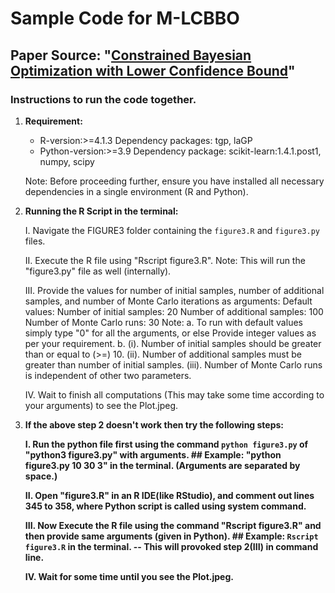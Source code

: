 # Sample Code for M-LCBBO

## Paper Source: "[Constrained Bayesian Optimization with Lower Confidence Bound](https://doi.org/10.1080/00401706.2024.2336535)"

### Instructions to run the code together.

1. <b>Requirement:</b>
    - R-version:>=4.1.3
        Dependency packages: tgp, laGP
    - Python-version:>=3.9
        Dependency package: scikit-learn:1.4.1.post1, numpy, scipy
 
    <t>Note: Before proceeding further, ensure you have installed all necessary dependencies in a single environment (R and Python).

2. <b>Running the R Script in the terminal:</b>

    I. Navigate the FIGURE3 folder containing the `figure3.R` and `figure3.py` files.
    
    II. Execute the R file using "Rscript figure3.R".
            Note: This will run the "figure3.py" file as well (internally).

    III. Provide the values for number of initial samples, number of additional samples, and number of Monte Carlo iterations as arguments:
            Default values: Number of initial samples: 20
                            Number of additional samples: 100
                            Number of Monte Carlo runs: 30
            Note: a. To run with default values simply type "0" for all the arguments, or else Provide integer values as per your requirement.
                  b. (i). Number of initial samples should be greater than or equal to (>=) 10.
                     (ii). Number of additional samples must be greater than number of initial samples.
                     (iii). Number of Monte Carlo runs is independent of other two parameters.

    IV. Wait to finish all computations (This may take some time according to your arguments) to see the Plot.jpeg.


3. <b>If the above step 2 doesn't work then try the following steps:<b>

    I. Run the python file first using the command `python figure3.py` of "python3 figure3.py" with arguments.
            ## Example:  "python figure3.py 10 30 3" in the terminal. (Arguments are separated by space.)

    II. Open "figure3.R" in an R IDE(like RStudio), and comment out lines 345 to 358, where Python script is called using system command.
    
    III. Now Execute the R file using the command "Rscript figure3.R" and then provide same arguments (given in Python).
            ## Example:  `Rscript figure3.R` in the terminal. 
                        -- This will provoked step 2(III) in command line.
    
    IV. Wait for some time until you see the Plot.jpeg.
